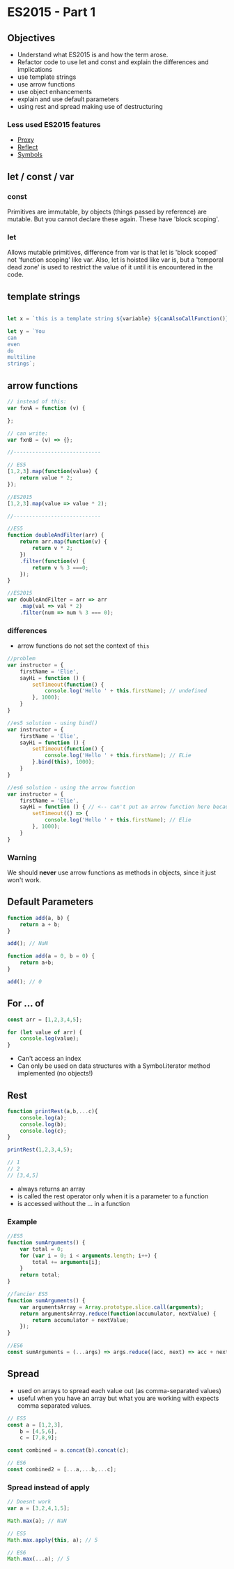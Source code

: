 # ES2015 - Part 1

## Objectives

- Understand what ES2015 is and how the term arose.
- Refactor code to use let and const and explain the differences and implications
- use template strings
- use arrow functions
- use object enhancements
- explain and use default parameters
- using rest and spread making use of destructuring

### Less used ES2015 features

- [Proxy](https://developer.mozilla.org/en-US/docs/Web/JavaScript/Reference/Global_Objects/Proxy)
- [Reflect](https://developer.mozilla.org/en-US/docs/Web/JavaScript/Reference/Global_Objects/Reflect)
- [Symbols](https://developer.mozilla.org/en-US/docs/Web/JavaScript/Reference/Global_Objects/Symbol)

## let / const / var

### const

Primitives are immutable, by objects (things passed by reference) are mutable.  But you cannot declare these again.  These have 'block scoping'.

### let

Allows mutable primitives, difference from var is that let is 'block scoped' not 'function scoping' like var.  Also, let is hoisted like var is, but a 'temporal dead zone' is used to restrict the value of it until it is encountered in the code.

## template strings

```js

let x = `this is a template string ${variable} ${canAlsoCallFunction()}`;

let y = `You
can
even
do
multiline
strings`;

```

## arrow functions

```js
// instead of this:
var fxnA = function (v) {

};

// can write:
var fxnB = (v) => {};

//----------------------------

// ES5
[1,2,3].map(function(value) {
    return value * 2;
});

//ES2015
[1,2,3].map(value => value * 2);

//----------------------------

//ES5
function doubleAndFilter(arr) {
    return arr.map(function(v) {
        return v * 2;
    })
    .filter(function(v) {
        return v % 3 ===0;
    });
}

//ES2015
var doubleAndFilter = arr => arr
    .map(val => val * 2)
    .filter(num => num % 3 === 0);
```

### differences

- arrow functions do not set the context of `this`

```js
//problem
var instructor = {
    firstName = 'Elie',
    sayHi = function () {
        setTimeout(function() {
            console.log('Hello ' + this.firstName); // undefined
        }, 1000);
    }
}

//es5 solution - using bind()
var instructor = {
    firstName = 'Elie',
    sayHi = function () {
        setTimeout(function() {
            console.log('Hello ' + this.firstName); // ELie
        }.bind(this), 1000);
    }
}

//es6 solution - using the arrow function
var instructor = {
    firstName = 'Elie',
    sayHi = function () { // <-- can't put an arrow function here because we WANT to set the context of `this`
        setTimeout(() => {
            console.log('Hello ' + this.firstName); // Elie
        }, 1000);
    }
}
```

### Warning

We should **never** use arrow functions as methods in objects, since it just won't work.

## Default Parameters

```js
function add(a, b) {
    return a + b;
}

add(); // NaN

function add(a = 0, b = 0) {
    return a+b;
}

add(); // 0
```

## For ... of

```js
const arr = [1,2,3,4,5];

for (let value of arr) {
    console.log(value);
}
```

- Can't access an index
- Can only be used on data structures with a Symbol.iterator method implemented (no objects!)

## Rest

```js
function printRest(a,b,...c){
    console.log(a);
    console.log(b);
    console.log(c);
}

printRest(1,2,3,4,5);

// 1
// 2
// [3,4,5]
```

- always returns an array
- is called the rest operator only when it is a parameter to a function
- is accessed without the ... in a function

### Example

```js
//ES5
function sumArguments() {
    var total = 0;
    for (var i = 0; i < arguments.length; i++) {
        total += arguments[i];
    }
    return total;
}

//fancier ES5
function sumArguments() {
    var argumentsArray = Array.prototype.slice.call(arguments);
    return argumentsArray.reduce(function(accumulator, nextValue) {
        return accumulator + nextValue;
    });
}

//ES6
const sumArguments = (...args) => args.reduce((acc, next) => acc + next);
```

## Spread

- used on arrays to spread each value out (as comma-separated values)
- useful when you have an array but what you are working with expects comma separated values.

```js
// ES5
const a = [1,2,3],
    b = [4,5,6],
    c = [7,8,9];

const combined = a.concat(b).concat(c);

// ES6
const combined2 = [...a,...b,...c];
```

### Spread instead of apply

```js
// Doesnt work
var a = [3,2,4,1,5];

Math.max(a); // NaN

// ES5
Math.max.apply(this, a); // 5

// ES6
Math.max(...a); // 5
```